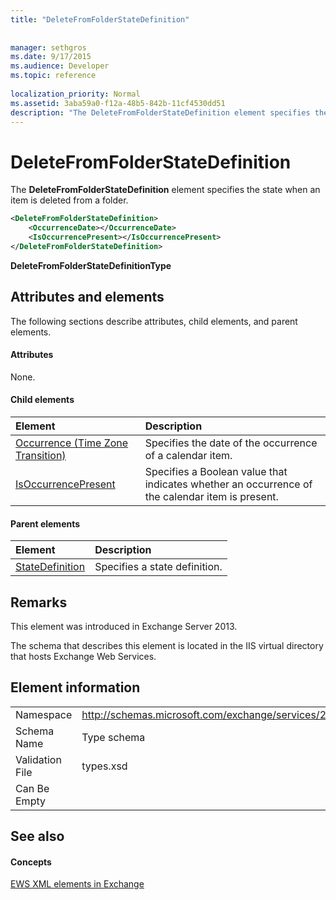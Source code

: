 ```yaml
---
title: "DeleteFromFolderStateDefinition"
 
 
manager: sethgros
ms.date: 9/17/2015
ms.audience: Developer
ms.topic: reference
 
localization_priority: Normal
ms.assetid: 3aba59a0-f12a-48b5-842b-11cf4530dd51
description: "The DeleteFromFolderStateDefinition element specifies the state when an item is deleted from a folder."
---
```


# DeleteFromFolderStateDefinition

The **DeleteFromFolderStateDefinition** element specifies the state when an item is deleted from a folder. 
  
```XML
<DeleteFromFolderStateDefinition>
    <OccurrenceDate></OccurrenceDate>
    <IsOccurrencePresent></IsOccurrencePresent>
</DeleteFromFolderStateDefinition>
```

 **DeleteFromFolderStateDefinitionType**
## Attributes and elements

The following sections describe attributes, child elements, and parent elements.
  
#### Attributes

None.
  
#### Child elements

|**Element**|**Description**|
|:-----|:-----|
|[Occurrence (Time Zone Transition)](occurrence-time-zone-transition.md) <br/> |Specifies the date of the occurrence of a calendar item.  <br/> |
|[IsOccurrencePresent](isoccurrencepresent.md) <br/> |Specifies a Boolean value that indicates whether an occurrence of the calendar item is present.  <br/> |
   
#### Parent elements

|**Element**|**Description**|
|:-----|:-----|
|[StateDefinition](statedefinition.md) <br/> |Specifies a state definition.  <br/> |
   
## Remarks

This element was introduced in Exchange Server 2013.
  
The schema that describes this element is located in the IIS virtual directory that hosts Exchange Web Services.
  
## Element information

|||
|:-----|:-----|
|Namespace  <br/> |http://schemas.microsoft.com/exchange/services/2006/types  <br/> |
|Schema Name  <br/> |Type schema  <br/> |
|Validation File  <br/> |types.xsd  <br/> |
|Can Be Empty  <br/> ||
   
## See also

#### Concepts

[EWS XML elements in Exchange](ews-xml-elements-in-exchange.md)

